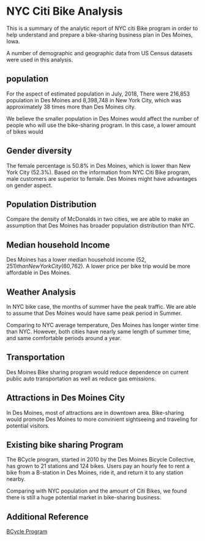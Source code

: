 # NYC Citi Bike Analysis

This is a summary of the analytic report of NYC citi Bike program in order to help understand and prepare a bike-sharing business plan in Des Moines, Iowa.

A number of demographic and geographic data from US Census datasets were used in this analysis.

## population 

For the aspect of estimated population in July, 2018, There were 216,853 population in Des Moines and 8,398,748 in New York City, which was approximately 38 times more than Des Moines city.

We believe the smaller population in Des Moines would affect the number of people who will use the bike-sharing program. In this case, a lower amount of bikes would 

## Gender diversity 

The female percentage is 50.8% in Des Moines, which is lower than New York City (52.3%).
Based on the information from NYC Citi Bike program, male customers are superior to female. Des Moines might have advantages on gender aspect. 

## Population Distribution

Compare the density of McDonalds in two cities, we are able to make an assumption that Des Moines has broader population distribution than NYC.

## Median household Income

Des Moines has a lower median household income ($52,251) than New York City ($60,762). A lower price per bike trip would be more affordable in Des Moines.

## Weather Analysis

In NYC bike case, the months of summer have the peak traffic. We are able to assume that Des Moines would have same peak period in Summer. 

Comparing to NYC average temperature, Des Moines has longer winter time than NYC. However, both cities have nearly same length of summer time, and same comfortable periods around a year.


## Transportation

Des Moines Bike sharing program would reduce dependence on current public auto transportation as well as reduce gas emissions. 

## Attractions in Des Moines City

In Des Moines, most of attractions are in downtown area. Bike-sharing would promote Des Moines to more convinient sightseeing and traveling for potential visitors.

## Existing bike sharing Program

The BCycle program, started in 2010 by the Des Moines Bicycle Collective, has grown to 21 stations and 124 bikes. Users pay an hourly fee to rent a bike from a B-station in Des Moines, ride it, and return it to any station nearby.

Comparing with NYC population and the amount of Citi Bikes, we found there is still a huge potential market in bike-sharing business.

## Additional Reference

[BCycle Program](https://www.desmoinesregister.com/story/news/local/west-des-moines/2018/06/15/bike-sharing-west-des-moines-bcycle-ragbrai-des-moines-bicycle-collective/705020002/)